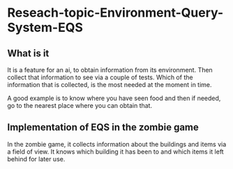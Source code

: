 # Reseach-topic-Environment-Query-System-EQS
 
 ## What is it
 
It is a feature for an ai, to obtain information from its environment. 
Then collect that information to see via a couple of tests. Which of the information that is collected, 
is the most needed at the moment in time.  

A good example is to know where you have seen food and then if needed, 
go to the nearest place where you can obtain that. 


## Implementation of EQS in the zombie game

In the zombie game, it collects information about the buildings and items via a field of view.
 It knows which building it has been to and which items it left behind for later use.
